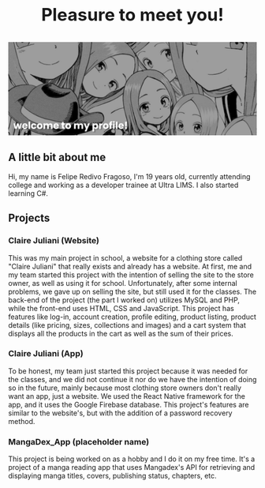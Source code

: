 <h1 align="center" style="display: block; font-size: 2.5em; font-weight: bold; margin-block-start: 1em; margin-block-end: 1em;"> Pleasure to meet you! </h1>

[![MasterHead](banner.png)](https://github.com/MrFelopes)

## A little bit about me
Hi, my name is Felipe Redivo Fragoso, I'm 19 years old, currently attending college and working as a developer trainee at Ultra LIMS. I also started learning C#.
## Projects
### Claire Juliani (Website)
This was my main project in school, a website for a clothing store called "Claire Juliani" that really exists and already has a website. At first, me and my team started this project with the intention of selling the site to the store owner, as well as using it for school. Unfortunately, after some internal problems, we gave up on selling the site, but still used it for the classes. The back-end of the project (the part I worked on) utilizes MySQL and PHP, while the front-end uses HTML, CSS and JavaScript. This project has features like log-in, account creation, profile editing, product listing, product details (like pricing, sizes, collections and images) and a cart system that displays all the products in the cart as well as the sum of their prices.

### Claire Juliani (App)
To be honest, my team just started this project because it was needed for the classes, and we did not continue it nor do we have the intention of doing so in the future, mainly because most clothing store owners don't really want an app, just a website. We used the React Native framework for the app, and it uses the Google Firebase database. This project's features are similar to the website's, but with the addition of a password recovery method.

### MangaDex_App (placeholder name)
This project is being worked on as a hobby and I do it on my free time. It's a project of a manga reading app that uses Mangadex's API for retrieving and displaying manga titles, covers, publishing status, chapters, etc.

<!-- <p align="center">&nbsp;<img align="center" src="https://github-readme-stats.vercel.app/api?username=mrfelopes&show_icons=true&theme=dracula&hide_border=true&locale=en" alt="mrfelopes" /></p> -->
